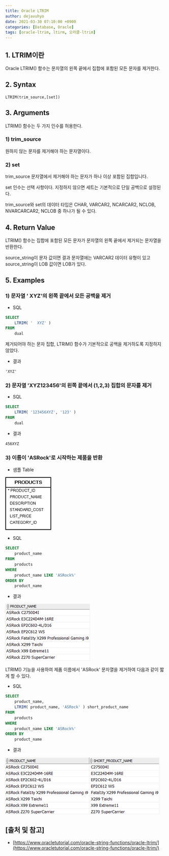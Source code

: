 ```yaml
---
title: Oracle LTRIM
author: dejavuhyo
date: 2021-03-30 07:10:00 +0900
categories: [Database, Oracle]
tags: [oracle-ltrim, ltirm, 오라클-ltrim]
---
```


## 1. LTRIM이란
Oracle LTRIM() 함수는 문자열의 왼쪽 끝에서 집합에 포함된 모든 문자를 제거한다.

## 2. Syntax

```text
LTRIM(trim_source,[set])
```

## 3. Arguments
LTRIM() 함수는 두 가지 인수를 허용한다.

### 1) trim_source
원하지 않는 문자를 제거해야 하는 문자열이다.

### 2) set
trim_source 문자열에서 제거해야 하는 문자가 하나 이상 포함된 집합입니다.

set 인수는 선택 사항이다. 지정하지 않으면 세트는 기본적으로 단일 공백으로 설정된다.

trim_source와 set의 데이터 타입은 CHAR, VARCAR2, NCARCAR2, NCLOB, NVARCARCAR2, NCLOB 중 하나가 될 수 있다.

## 4. Return Value
LTRIM() 함수는 집합에 포함된 모든 문자가 문자열의 왼쪽 끝에서 제거되는 문자열을 반환한다.

source_string이 문자 값이면 결과 문자열에는 VARCAR2 데이터 유형이 있고 source_string이 LOB 값이면 LOB가 있다.

## 5. Examples

### 1) 문자열 '  XYZ'의 왼쪽 끝에서 모든 공백을 제거

* SQL

```sql
SELECT
    LTRIM( '  XYZ' )
FROM
    dual
```

제거되어야 하는 문자 집합, LTRIM() 함수가 기본적으로 공백을 제거하도록 지정하지 않았다.

* 결과

```text
'XYZ'
```

### 2) 문자열 'XYZ123456'의 왼쪽 끝에서 (1,2,3) 집합의 문자를 제거

* SQL

```sql
SELECT
    LTRIM( '123456XYZ', '123' )
FROM
    dual
```

* 결과

```text
456XYZ
```

### 3) 이름이 'ASRock'로 시작하는 제품을 반환

* 샘플 Table

![products-table](/assets/img/2021-03-30-oracle-ltrim/products-table.png)

* SQL

```sql
SELECT
    product_name
FROM
    products
WHERE
    product_name LIKE 'ASRock%'
ORDER BY
    product_name
```

* 결과

![ltrim-funcion-example](/assets/img/2021-03-30-oracle-ltrim/ltrim-funcion-example.png)

LTRIM() 기능을 사용하여 제품 이름에서 'ASRock' 문자열을 제거하여 다음과 같이 짧게 할 수 있다.

* SQL

```sql
SELECT
    product_name,
    LTRIM( product_name, 'ASRock' ) short_product_name
FROM
    products
WHERE
    product_name LIKE 'ASRock%'
ORDER BY
    product_name
```
* 결과

![ltrim-funcion](/assets/img/2021-03-30-oracle-ltrim/ltrim-funcion.png)

## [출처 및 참고]
* [https://www.oracletutorial.com/oracle-string-functions/oracle-ltrim/](https://www.oracletutorial.com/oracle-string-functions/oracle-ltrim/)
